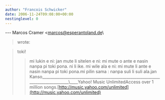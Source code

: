 ```yaml
---
author: "Francois Schwicker"
date: 2006-11-24T09:08:00+00:00
nestinglevel: 0
---
```

\---
 Marcos Cramer <[marcos@esperantoland.de](mailto://marcos@esperantoland.de)\
> wrote:

> toki!
>> mi lukin e ni: jan mute li sitelen e ni: mi mute o
> ante e nasin nanpa pi
> toki pona.
>> ni li ike. mi wile ala e ni: mi mute li ante e nasin
> nanpa pi toki pona.mi pilin sama : nanpa suli li suli ala.jan Kanso\_\_\_\_\_\_\_\_\_\_\_\_\_\_\_\_\_\_\_\_\_\_\_\_\_\_\_\_\_\_\_\_\_\_\_\_\_\_\_\_\_\_\_\_\_\_\_\_\_\_\_\_\_\_\_\_\_\_\_\_\_\_\_\_\_\_\_\_\_\_\_\_\_\_\_\_\_\_\_\_\\\_\_\_\_Yahoo! Music UnlimitedAccess over 1 million songs.[http://music.yahoo.com/unlimited](http://music.yahoo.com/unlimited)